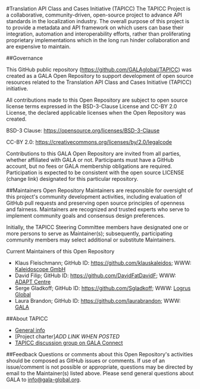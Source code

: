 #Translation API Class and Cases Initiative (TAPICC)
The TAPICC Project is a collaborative, community-driven, open-source project to advance API standards in the localization industry.   The overall purpose of this project is to provide a metadata and API framework on which users can base their integration, automation and interoperability efforts, rather than proliferating proprietary implementations which in the long run hinder collaboration and are expensive to maintain.

##Governance
 
This GitHub public repository (https://github.com/GALAglobal/TAPICC) was created as a GALA Open Repository to support development of open source resources related to the Translation API Class and Cases Initiative (TAPICC) initiative.
 
All contributions made to this Open Repository are subject to open source license terms expressed in the BSD-3-Clause License and CC-BY 2.0 License, the declared applicable licenses when the Open Repository was created.

BSD-3 Clause:	https://opensource.org/licenses/BSD-3-Clause

CC-BY 2.0:	https://creativecommons.org/licenses/by/2.0/legalcode
 
Contributions to this GALA Open Repository are invited from all parties, whether affiliated with GALA or not. Participants must have a GitHub account, but no fees or GALA membership obligations are required. Participation is expected to be consistent with the open source LICENSE (change link) designated for this particular repository.
 
##Maintainers
Open Repository Maintainers are responsible for oversight of this project's community development activities, including evaluation of GitHub pull requests and preserving open source principles of openness and fairness. Maintainers are recognized and trusted experts who serve to implement community goals and consensus design preferences.
 
Initially, the TAPICC  Steering Committee members have designated one or more persons to serve as Maintainer(s); subsequently, participating community members may select additional or substitute Maintainers.
 
Current Maintainers of this Open Repository
* Klaus Fleischmann; GitHub ID: https://github.com/klauskaleidos; WWW:  [Kaleidoscope GmbH](http://www.kaleidoscope.at/)
* David Filip; GitHub ID:  https://github.com/DavidFatDavidF; WWW: [ADAPT Centre](http://adaptcentre.ie/)
* Serge Gladkoff; GitHub ID:  https://github.com/Sgladkoff; WWW: [Logrus Global](http://www.logrusglobal.com/)
* Laura Brandon; GitHub ID: https://github.com/laurabrandon; WWW: [GALA](http://www.gala-global.org/)
 
##About TAPICC
* [General info](https://www.gala-global.org/translation-api-class-and-cases)
* [Project charter]*ADD LINK WHEN POSTED*
* [TAPICC discussion group on GALA Connect](https://www.gala-global.org/tapicc-translation-api-class-and-cases-initiative)
 
##Feedback
Questions or comments about this Open Repository's activities should be composed as GitHub issues or comments. If use of an issue/comment is not possible or appropriate, questions may be directed by email to the Maintainer(s) listed above. Please send general questions about GALA to info@gala-global.org. 
